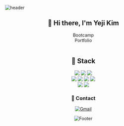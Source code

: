![header](https://capsule-render.vercel.app/api?type=waving&color=3498DB&height=280&section=header&text=yeji%20kim();&20&fontSize=90&&fontColor=FDFEFE&fontAlign=38)

<div align=center><h2>👋 Hi there, I'm Yeji Kim</h2></div>
<div align=center>Bootcamp</div>
<div align=center>Portfolio</div>
<br>

<div align=center><h2>📖 Stack </h2></div>

<div align=center> 
 <img src="https://img.shields.io/badge/java-FFFFFF.svg?style=for-the-badge&logo=java&logoColor=black">
 <img src="https://img.shields.io/badge/python-FFFFFF.svg?style=for-the-badge&logo=python&logoColor=black">
 <img src="https://img.shields.io/badge/javascript-FFFFFF.svg?style=for-the-badge&logo=javascript&logoColor=black"><br />
 <img src="https://img.shields.io/badge/html-FFFFFF.svg?style=for-the-badge&logo=html5&logoColor=black">
 <img src="https://img.shields.io/badge/css-FFFFFF.svg?style=for-the-badge&logo=css3&logoColor=black">
 <img src="https://img.shields.io/badge/react-FFFFFF.svg?style=for-the-badge&logo=react&logoColor=black">
 <img src="https://img.shields.io/badge/node.js-FFFFFF.svg?style=for-the-badge&logo=node.js&logoColor=black"><br />
 <img src="https://img.shields.io/badge/spring-FFFFFF.svg?style=for-the-badge&logo=spring&logoColor=black">
 <img src="https://img.shields.io/badge/mysql-FFFFFF.svg?style=for-the-badge&logo=mysql&logoColor=black">

 
 
### 🌊 Contact
 [![Gmail](https://img.shields.io/badge/Gmail-CED46A.svg?style=for-the-badge&logo=Gmail&logoColor=white)](mailto:yeji.sep.k@gmail.com)

 
![Footer](https://capsule-render.vercel.app/api?type=waving&color=3498DB&height=220&section=footer)
